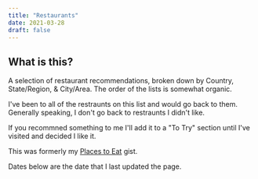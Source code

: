 ```yaml
---
title: "Restaurants"
date: 2021-03-28
draft: false
---
```

## What is this?

A selection of restaurant recommendations, broken down by Country, State/Region, & City/Area.
The order of the lists is somewhat organic.

I've been to all of the restraunts on this list and would go back to them.
Generally speaking, I don't go back to restraunts I didn't like.

If you recommned something to me I'll add it to a "To Try" section until I've visited and decided I like it.

This was formerly my [Places to Eat](https://gist.github.com/freeformz/748b4627582f499d87f4f6e2909dc2d9) gist.

Dates below are the date that I last updated the page.
